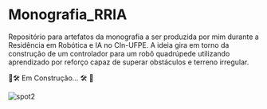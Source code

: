 # Monografia_RRIA
Repositório para artefatos da monografia a ser produzida por mim durante a Residência em Robótica e IA no CIn-UFPE. A ideia gira em torno da construção de um controlador para um robô quadrúpede utilizando aprendizado por reforço capaz de superar obstáculos e terreno irregular.

🚧🛠️ Em Construção... 🛠️ 🚧


![spot2](https://github.com/user-attachments/assets/fb36545b-eeab-49bc-ad1b-56f4af2cd4e5)
